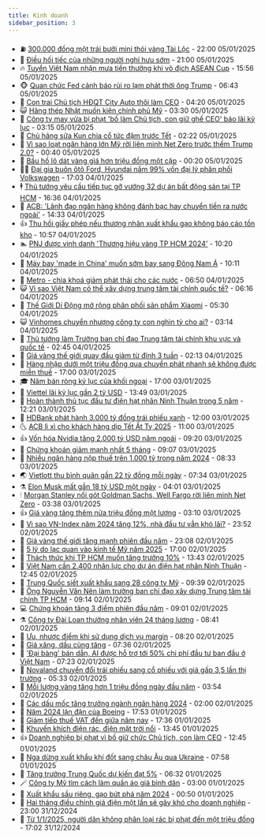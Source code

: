 ```yaml
---
title: Kinh doanh
sidebar_position: 3
---
```


<!-- vnexpress-kinh-doanh:START -->
- ⛽️ [300.000 đồng một trái bưởi mini thỏi vàng Tài Lộc](https://vnexpress.net/300-000-dong-mot-trai-buoi-mini-thoi-vang-tai-loc-4835215.html) - 22:00 05/01/2025
- 🐲 [Điều hối tiếc của những người nghỉ hưu sớm](https://vnexpress.net/dieu-hoi-tiec-cua-nhung-nguoi-nghi-huu-som-4835663.html) - 21:00 05/01/2025
- 🔥 [Tuyển Việt Nam nhận mưa tiền thưởng khi vô địch ASEAN Cup](https://vnexpress.net/tuyen-viet-nam-nhan-mua-tien-thuong-khi-vo-dich-asean-cup-4835834.html) - 15:56 05/01/2025
- 🐵 [Quan chức Fed cảnh báo rủi ro lạm phát thời ông Trump](https://vnexpress.net/quan-chuc-fed-canh-bao-rui-ro-lam-phat-thoi-ong-trump-4835664.html) - 06:43 05/01/2025
- 🦅 [Con trai Chủ tịch HĐQT City Auto thôi làm CEO](https://vnexpress.net/con-trai-chu-tich-hdqt-city-auto-thoi-lam-ceo-4835691.html) - 04:20 05/01/2025
- 😺 [Hãng thép Nhật muốn kiện chính phủ Mỹ](https://vnexpress.net/hang-thep-nhat-muon-kien-chinh-phu-my-4835662.html) - 03:30 05/01/2025
- 🤩 [Công ty may vừa bị phạt &#39;bố làm Chủ tịch, con giữ ghế CEO&#39; báo lãi kỷ lục](https://vnexpress.net/cong-ty-may-vua-bi-phat-bo-lam-chu-tich-con-giu-ghe-ceo-bao-lai-ky-luc-4835669.html) - 03:15 05/01/2025
- 🌮 [Chủ hãng sữa Kun chia cổ tức đậm trước Tết](https://vnexpress.net/chu-hang-sua-kun-chia-co-tuc-dam-truoc-tet-4835640.html) - 02:22 05/01/2025
- 🧰 [Vì sao loạt ngân hàng lớn Mỹ rời liên minh Net Zero trước thềm Trump 2.0?](https://vnexpress.net/vi-sao-loat-ngan-hang-lon-my-roi-lien-minh-net-zero-truoc-them-trump-2-0-4835641.html) - 00:40 05/01/2025
- 🤔 [Bầu hồ lô dát vàng giá hơn triệu đồng một cặp](https://vnexpress.net/bau-ho-lo-dat-vang-gia-hon-trieu-dong-mot-cap-4835454.html) - 00:20 05/01/2025
- 🧑‍💻 [Đại gia buôn ôtô Ford, Hyundai nắm 99% vốn đại lý phân phối Volkswagen](https://vnexpress.net/dai-gia-buon-oto-ford-hyundai-nam-99-von-dai-ly-phan-phoi-volkswagen-4835596.html) - 17:03 04/01/2025
- 🕴 [Thủ tướng yêu cầu tiếp tục gỡ vướng 32 dự án bất động sản tại TP HCM](https://vnexpress.net/thu-tuong-yeu-cau-tiep-tuc-go-vuong-32-du-an-bat-dong-san-tai-tp-hcm-4835603.html) - 16:36 04/01/2025
- 🦩 [ACB: &#39;Lãnh đạo ngân hàng không đánh bạc hay chuyển tiền ra nước ngoài&#39;](https://vnexpress.net/acb-lanh-dao-ngan-hang-khong-danh-bac-hay-chuyen-tien-ra-nuoc-ngoai-4835582.html) - 14:33 04/01/2025
- 👍 [Thu hồi giấy phép nếu thương nhân xuất khẩu gạo không báo cáo tồn kho](https://vnexpress.net/thu-hoi-giay-phep-neu-thuong-nhan-xuat-khau-gao-khong-bao-cao-ton-kho-4835498.html) - 10:57 04/01/2025
- 🏊 [PNJ được vinh danh &#39;Thương hiệu vàng TP HCM 2024&#39;](https://vnexpress.net/pnj-duoc-vinh-danh-thuong-hieu-vang-tp-hcm-2024-4835543.html) - 10:20 04/01/2025
- 🤡 [Máy bay &#39;made in China&#39; muốn sớm bay sang Đông Nam Á](https://vnexpress.net/may-bay-made-in-china-muon-som-bay-sang-dong-nam-a-4835453.html) - 10:11 04/01/2025
- 👀 [Metro - chìa khoá giảm phát thải cho các nước](https://vnexpress.net/metro-chia-khoa-giam-phat-thai-cho-cac-nuoc-4834739.html) - 06:50 04/01/2025
- 😺 [Vì sao Việt Nam có thể xây dựng trung tâm tài chính quốc tế?](https://vnexpress.net/vi-sao-viet-nam-co-the-xay-dung-trung-tam-tai-chinh-quoc-te-4835490.html) - 06:16 04/01/2025
- 🦣 [Thế Giới Di Động mở rộng phân phối sản phẩm Xiaomi](https://vnexpress.net/the-gioi-di-dong-mo-rong-phan-phoi-san-pham-xiaomi-4835479.html) - 05:30 04/01/2025
- 😺 [Vinhomes chuyển nhượng công ty con nghìn tỷ cho ai?](https://vnexpress.net/vinhomes-chuyen-nhuong-cong-ty-con-nghin-ty-cho-ai-4835439.html) - 03:14 04/01/2025
- 💼 [Thủ tướng làm Trưởng ban chỉ đạo Trung tâm tài chính khu vực và quốc tế](https://vnexpress.net/thu-tuong-lam-truong-ban-chi-dao-trung-tam-tai-chinh-khu-vuc-va-quoc-te-4835406.html) - 02:45 04/01/2025
- 🤗 [Giá vàng thế giới quay đầu giảm từ đỉnh 3 tuần](https://vnexpress.net/gia-vang-the-gioi-quay-dau-giam-tu-dinh-3-tuan-4835400.html) - 02:13 04/01/2025
- 👀 [Hàng nhập dưới một triệu đồng qua chuyển phát nhanh sẽ không được miễn thuế](https://vnexpress.net/hang-nhap-duoi-mot-trieu-dong-qua-chuyen-phat-nhanh-se-khong-duoc-mien-thue-4835343.html) - 17:00 03/01/2025
- 🎓 [Năm bán ròng kỷ lục của khối ngoại](https://vnexpress.net/nam-ban-rong-ky-luc-cua-khoi-ngoai-4835087.html) - 17:00 03/01/2025
- 🗽 [Viettel lãi kỷ lục gần 2 tỷ USD](https://vnexpress.net/viettel-lai-ky-luc-gan-2-ty-usd-4835272.html) - 13:49 03/01/2025
- 🚀 [Hoàn thành thủ tục đầu tư điện hạt nhân Ninh Thuận trong 5 năm](https://vnexpress.net/hoan-thanh-thu-tuc-dau-tu-dien-hat-nhan-ninh-thuan-trong-5-nam-4835301.html) - 12:21 03/01/2025
- 🤗 [HDBank phát hành 3.000 tỷ đồng trái phiếu xanh](https://vnexpress.net/hdbank-phat-hanh-3-000-ty-dong-trai-phieu-xanh-4835212.html) - 12:00 03/01/2025
- 🌜 [ACB lì xì cho khách hàng dịp Tết Ất Tỵ 2025](https://vnexpress.net/acb-li-xi-cho-khach-hang-dip-tet-at-ty-2025-4834266.html) - 11:00 03/01/2025
- 👍 [Vốn hóa Nvidia tăng 2.000 tỷ USD năm ngoái](https://vnexpress.net/von-hoa-nvidia-tang-2-000-ty-usd-nam-ngoai-4835234.html) - 09:20 03/01/2025
- 🤖 [Chứng khoán giảm mạnh nhất 5 tháng](https://vnexpress.net/chung-khoan-hom-nay-3-1-vn-index-giam-manh-nhat-5-thang-4835248.html) - 09:07 03/01/2025
- 🫣 [Nhiều ngân hàng nộp thuế trên 1.000 tỷ trong năm 2024](https://vnexpress.net/nhieu-ngan-hang-nop-thue-tren-1-000-ty-trong-nam-2024-4835221.html) - 08:33 03/01/2025
- 🌏 [Vietlott thu bình quân gần 22 tỷ đồng mỗi ngày](https://vnexpress.net/vietlott-thu-binh-quan-gan-22-ty-dong-moi-ngay-4835173.html) - 07:34 03/01/2025
- ⚗️ [Elon Musk mất gần 18 tỷ USD một ngày](https://vnexpress.net/elon-musk-mat-gan-18-ty-usd-mot-ngay-4835058.html) - 04:01 03/01/2025
- 🕯 [Morgan Stanley nối gót Goldman Sachs, Well Fargo rời liên minh Net Zero](https://vnexpress.net/morgan-stanley-noi-got-goldman-sachs-well-fargo-roi-lien-minh-net-zero-4835089.html) - 03:38 03/01/2025
- 👍 [Giá vàng tăng thêm nửa triệu đồng một lượng](https://vnexpress.net/moi-luong-vang-tang-them-nua-trieu-dong-4835055.html) - 03:10 03/01/2025
- 🤠 [Vì sao VN-Index năm 2024 tăng 12%, nhà đầu tư vẫn khó lãi?](https://vnexpress.net/vi-sao-vn-index-nam-2024-tang-12-nha-dau-tu-van-kho-lai-4834966.html) - 23:52 02/01/2025
- 🌊 [Giá vàng thế giới tăng mạnh phiên đầu năm](https://vnexpress.net/gia-vang-the-gioi-tang-manh-phien-dau-nam-4834961.html) - 23:08 02/01/2025
- 🌈 [5 lý do lạc quan vào kinh tế Mỹ năm 2025](https://vnexpress.net/5-ly-do-lac-quan-vao-kinh-te-my-nam-2025-4834696.html) - 17:00 02/01/2025
- 🥳 [Thách thức khi TP HCM muốn tăng trưởng 10%](https://vnexpress.net/thach-thuc-khi-tp-hcm-muon-tang-truong-10-4834873.html) - 13:43 02/01/2025
- 🐻 [Việt Nam cần 2.400 nhân lực cho dự án điện hạt nhân Ninh Thuận](https://vnexpress.net/viet-nam-can-2-400-nhan-luc-cho-du-an-dien-hat-nhan-ninh-thuan-4834891.html) - 12:45 02/01/2025
- 💫 [Trung Quốc siết xuất khẩu sang 28 công ty Mỹ](https://vnexpress.net/trung-quoc-siet-xuat-khau-sang-28-cong-ty-my-4834815.html) - 09:39 02/01/2025
- 🤩 [Ông Nguyễn Văn Nên làm trưởng ban chỉ đạo xây dựng Trung tâm tài chính TP HCM](https://vnexpress.net/ong-nguyen-van-nen-lam-truong-ban-chi-dao-xay-dung-trung-tam-tai-chinh-tp-hcm-4834814.html) - 09:14 02/01/2025
- 💻 [Chứng khoán tăng 3 điểm phiên đầu năm](https://vnexpress.net/chung-khoan-hom-nay-2-1-vn-index-tang-3-diem-phien-dau-nam-4834807.html) - 09:01 02/01/2025
- ⚗️ [Công ty Đài Loan thưởng nhân viên 24 tháng lương](https://vnexpress.net/cong-ty-dai-loan-thuong-nhan-vien-24-thang-luong-4834796.html) - 08:41 02/01/2025
- 🌈 [Ưu, nhược điểm khi sử dụng dịch vụ margin](https://vnexpress.net/uu-nhuoc-diem-khi-su-dung-dich-vu-margin-4834752.html) - 08:20 02/01/2025
- 🌝 [Giá xăng, dầu cùng tăng](https://vnexpress.net/gia-xang-moi-nhat-hom-nay-2-1-4834725.html) - 07:36 02/01/2025
- 🥸 [&#39;Đại bàng&#39; bán dẫn, AI được hỗ trợ tới 50% chi phí đầu tư ban đầu ở Việt Nam](https://vnexpress.net/dai-bang-ban-dan-ai-duoc-ho-tro-toi-50-chi-phi-dau-tu-ban-dau-o-viet-nam-4834734.html) - 07:23 02/01/2025
- 🦆 [Novaland chuyển đổi trái phiếu sang cổ phiếu với giá gấp 3,5 lần thị trường](https://vnexpress.net/novaland-chuyen-doi-trai-phieu-sang-co-phieu-voi-gia-gap-3-5-lan-thi-truong-4834539.html) - 05:33 02/01/2025
- 🌋 [Mỗi lượng vàng tăng hơn 1 triệu đồng ngày đầu năm](https://vnexpress.net/moi-luong-vang-tang-1-trieu-dong-ngay-dau-nam-4834628.html) - 03:54 02/01/2025
- 🦍 [Các dấu mốc tăng trưởng ngành ngân hàng 2024](https://vnexpress.net/cac-dau-moc-tang-truong-nganh-ngan-hang-2024-4834514.html) - 02:00 02/01/2025
- 🤔 [Năm 2024 lận đận của Boeing](https://vnexpress.net/nam-2024-lan-dan-cua-boeing-4834484.html) - 17:53 01/01/2025
- 🧰 [Giảm tiếp thuế VAT đến giữa năm nay](https://vnexpress.net/giam-tiep-thue-vat-den-giua-nam-nay-4834503.html) - 17:36 01/01/2025
- 🌝 [Khuyến khích điện rác, điện mặt trời nổi](https://vnexpress.net/khuyen-khich-dien-rac-dien-mat-troi-noi-4834478.html) - 13:45 01/01/2025
- 👍 [Doanh nghiệp bị phạt vì bố giữ chức Chủ tịch, con làm CEO](https://vnexpress.net/doanh-nghiep-bi-phat-vi-bo-giu-chuc-chu-tich-con-lam-ceo-4834456.html) - 12:45 01/01/2025
- 🗽 [Nga dừng xuất khẩu khí đốt sang châu Âu qua Ukraine](https://vnexpress.net/nga-dung-xuat-khau-khi-dot-sang-chau-au-qua-ukraine-4834412.html) - 07:58 01/01/2025
- 🐎 [Tăng trưởng Trung Quốc dự kiến đạt 5%](https://vnexpress.net/tang-truong-trung-quoc-du-kien-dat-5-4834399.html) - 06:32 01/01/2025
- 🪄 [Công ty Mỹ tìm cách làm quần áo giá bình dân](https://vnexpress.net/cong-ty-my-tim-cach-lam-quan-ao-gia-binh-dan-4834185.html) - 03:00 01/01/2025
- 🎊 [Xuất khẩu sầu riêng, gạo bứt phá năm 2024](https://vnexpress.net/xuat-khau-sau-rieng-gao-but-pha-nam-2024-4831113.html) - 00:50 01/01/2025
- 🗽 [Hai tháng điều chỉnh giá điện một lần sẽ gây khó cho doanh nghiệp](https://vnexpress.net/hai-thang-dieu-chinh-gia-dien-mot-lan-se-gay-kho-cho-doanh-nghiep-4833863.html) - 23:00 31/12/2024
- 🦩 [Từ 1/1/2025, người dân không phân loại rác bị phạt đến một triệu đồng](https://vnexpress.net/tu-1-1-2025-nguoi-dan-khong-phan-loai-rac-bi-phat-den-mot-trieu-dong-4833792.html) - 17:02 31/12/2024<!-- vnexpress-kinh-doanh:END -->
